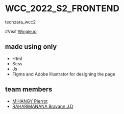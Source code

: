 # WCC_2022_S2_FRONTEND
techzara_wcc2 

#Visit
[Wingle.io](https://technnoking.github.io/)
## made using only
- Html
- Scss
- Js
- Figma and Adobe Illustrator for designing the page
## team members
 - [MIHANGY Pierrot](https://github.com/MihangyP)
 - [RAHARIMANANA Brayann J.D](https://github.com/technnonking)
